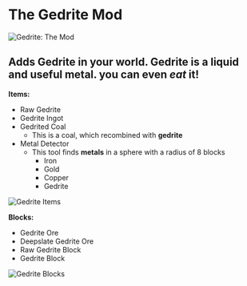 # The Gedrite Mod
![Gedrite: The Mod](https://i.imgur.com/JP0yLG7.png)

## Adds Gedrite in your world. Gedrite is a liquid and useful metal. you can even _eat_ it!

__Items:__
+ Raw Gedrite
+ Gedrite Ingot
+ Gedrited Coal
  + This is a coal, which recombined with __gedrite__
+ Metal Detector
  + This tool finds __metals__ in a sphere with a radius of 8 blocks
    + Iron
    + Gold
    + Copper
    + Gedrite

![Gedrite Items](https://i.imgur.com/7UEMRxx.png)

__Blocks:__
+ Gedrite Ore
+ Deepslate Gedrite Ore
+ Raw Gedrite Block
+ Gedrite Block

![Gedrite Blocks](https://i.imgur.com/d7TMFJj.png)
